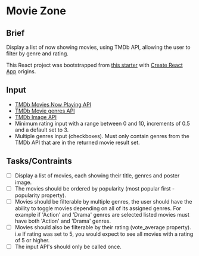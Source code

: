 # Movie Zone

## Brief

Display a list of now showing movies, using TMDb API, allowing the user to filter by genre and rating.

This React project was bootstrapped from [this starter](https://github.com/mtendotnet/react-starter) with [Create React App](https://github.com/facebookincubator/create-react-app) origins.

## Input

- [TMDb Movies Now Playing API](https://developers.themoviedb.org/3/movies/get-now-playing)
- [TMDb Movie genres API](https://developers.themoviedb.org/3/genres/get-movie-list)
- [TMDb Image API](https://developers.themoviedb.org/3/getting-started/images)
- Minimum rating input with a range between 0 and 10, increments of 0.5 and a default set to 3.
- Multiple genres input (checkboxes). Must only contain genres from the TMDb API that are in the returned movie result set.

## Tasks/Contraints

- [ ] Display a list of movies, each showing their title, genres and poster image.
- [ ] The movies should be ordered by popularity (most popular first - popularity property).
- [ ] Movies should be filterable by multiple genres, the user should have the ability to toggle movies depending on all of its assigned genres. For example if 'Action' and 'Drama' genres are selected listed movies must have both 'Action' and 'Drama' genres.
- [ ] Movies should also be filterable by their rating (vote_average property). i.e If rating was set to 5, you would expect to see all movies with a rating of 5 or higher.
- [ ] The input API's should only be called once.

